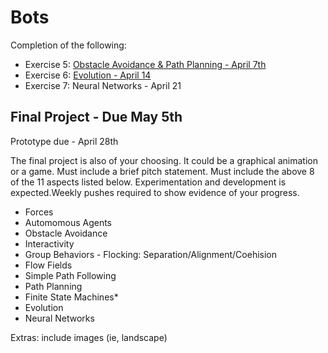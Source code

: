 # Bots

Completion of the following: 

- Exercise 5: [Obstacle Avoidance & Path Planning - April 7th](../../../PathPlanning_ObstacleAvoidance)
- Exercise 6: [Evolution - April 14](../../../Evolution) 
- Exercise 7: Neural Networks - April 21

## Final Project - Due May 5th
Prototype due - April 28th

The final project is also of your choosing. It could be a graphical animation or a game. Must include a brief pitch statement. Must include the above 8 of the 11 aspects listed below. Experimentation and development is expected.Weekly pushes required to show evidence of your progress.

- Forces
- Automomous Agents
- Obstacle Avoidance
- Interactivity
- Group Behaviors - Flocking: Separation/Alignment/Coehision
- Flow Fields
- Simple Path Following
- Path Planning
- Finite State Machines*
- Evolution
- Neural Networks


Extras: include images (ie, landscape)
